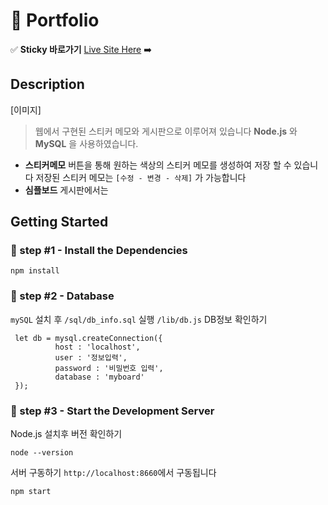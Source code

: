 
# :rocket: Portfolio 
:white_check_mark: **Sticky 바로가기** [Live Site Here](http://54.180.104.203:8888/planty) :arrow_right:  

## Description

[이미지]

> 웹에서 구현된 스티커 메모와 게시판으로 이루어져 있습니다
> **Node.js** 와 **MySQL** 을 사용하였습니다.

- **스티커메모** 버튼을 통해 원하는 색상의 스티커 메모를 생성하여 저장 할 수 있습니다 저장된 스티커 메모는 `[수정 - 변경 - 삭제]` 가 가능합니다
- **심플보드** 게시판에서는 

## Getting Started

### :clap: step #1 - Install the Dependencies
```
npm install
```

### :clap: step #2 - Database
`mySQL` 설치 후 `/sql/db_info.sql` 실행
`/lib/db.js` DB정보 확인하기

```
 let db = mysql.createConnection({
          host : 'localhost',
          user : '정보입력',
          password : '비밀번호 입력',
          database : 'myboard'
 }); 
```

### :clap: step #3 - Start the Development Server

Node.js 설치후 버전 확인하기
```
node --version
```

서버 구동하기 `http://localhost:8660`에서 구동됩니다
```
npm start
```
  
